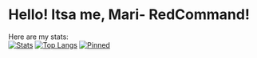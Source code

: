 # Hello! Itsa me, Mari- RedCommand!
Here are my stats: <br/>
[![Stats](https://github-readme-stats.vercel.app/api?username=RedCommand-dev&show_icons=true&theme=github_dark&custom_title=My%20Stats)](https://github.com/anuraghazra/github-readme-stats)
[![Top Langs](https://github-readme-stats.vercel.app/api/top-langs/?username=RedCommand-dev&layout=compact&theme=github_dark&custom_title=Top%20Langs)](https://github.com/anuraghazra/github-readme-stats)
[![Pinned](https://github-readme-stats.vercel.app/api/pin/?username=RedCommand-dev&repo=Creative-Dev-Plots-Mod&show_owner=true)](https://github.com/anuraghazra/github-readme-stats)


